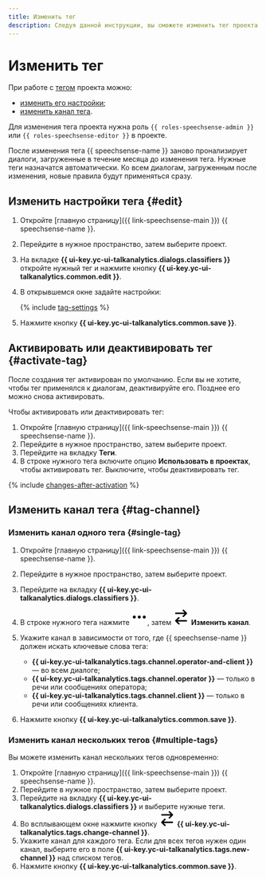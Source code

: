 ```yaml
---
title: Изменить тег
description: Следуя данной инструкции, вы сможете изменить тег проекта.
---
```


# Изменить тег

При работе с [тегом](../../../concepts/tags.md) проекта можно:

* [изменить его настройки](#edit);
* [изменить канал тега](#tag-channel).

Для изменения тега проекта нужна роль `{{ roles-speechsense-admin }}` или `{{ roles-speechsense-editor }}` в проекте.

После изменения тега {{ speechsense-name }} заново пронализирует диалоги, загруженные в течение месяца до изменения тега. Нужные теги назначатся автоматически. Ко всем диалогам, загруженным после изменения, новые правила будут применяться сразу.

## Изменить настройки тега {#edit}

1. Откройте [главную страницу]({{ link-speechsense-main }}) {{ speechsense-name }}.
1. Перейдите в нужное пространство, затем выберите проект.
1. На вкладке **{{ ui-key.yc-ui-talkanalytics.dialogs.classifiers }}** откройте нужный тег и нажмите кнопку **{{ ui-key.yc-ui-talkanalytics.common.edit }}**.
1. В открывшемся окне задайте настройки:

   {% include [tag-settings](../../../../_includes/speechsense/tag/tag-settings.md) %}

1. Нажмите кнопку **{{ ui-key.yc-ui-talkanalytics.common.save }}**.

## Активировать или деактивировать тег {#activate-tag}

После создания тег активирован по умолчанию. Если вы не хотите, чтобы тег применялся к диалогам, деактивируйте его. Позднее его можно снова активировать.

Чтобы активировать или деактивировать тег:

1. Откройте [главную страницу]({{ link-speechsense-main }}) {{ speechsense-name }}.
1. Перейдите в нужное пространство, затем выберите проект.
1. Перейдите на вкладку **Теги**.
1. В строке нужного тега включите опцию **Использовать в проектах**, чтобы активировать тег. Выключите, чтобы деактивировать тег.

{% include [changes-after-activation](../../../../_includes/speechsense/tag/changes-after-activation.md) %}

## Изменить канал тега {#tag-channel}

### Изменить канал одного тега {#single-tag}

1. Откройте [главную страницу]({{ link-speechsense-main }}) {{ speechsense-name }}.
1. Перейдите в нужное пространство, затем выберите проект.
1. Перейдите на вкладку **{{ ui-key.yc-ui-talkanalytics.dialogs.classifiers }}**.
1. В строке нужного тега нажмите ![icon](../../../../_assets/console-icons/ellipsis.svg), затем ![icon](../../../../_assets/console-icons/arrow-right-arrow-left.svg) **Изменить канал**.
1. Укажите канал в зависимости от того, где {{ speechsense-name }} должен искать ключевые слова тега:

   * **{{ ui-key.yc-ui-talkanalytics.tags.channel.operator-and-client }}** — во всем диалоге;
   * **{{ ui-key.yc-ui-talkanalytics.tags.channel.operator }}** — только в речи или сообщениях оператора;
   * **{{ ui-key.yc-ui-talkanalytics.tags.channel.client }}** — только в речи или сообщениях клиента.

1. Нажмите кнопку **{{ ui-key.yc-ui-talkanalytics.common.save }}**.

### Изменить канал нескольких тегов {#multiple-tags}

Вы можете изменить канал нескольких тегов одновременно:

1. Откройте [главную страницу]({{ link-speechsense-main }}) {{ speechsense-name }}.
1. Перейдите в нужное пространство, затем выберите проект.
1. Перейдите на вкладку **{{ ui-key.yc-ui-talkanalytics.dialogs.classifiers }}** и выберите нужные теги.
1. Во всплывающем окне нажмите кнопку ![icon](../../../../_assets/console-icons/arrow-right-arrow-left.svg) **{{ ui-key.yc-ui-talkanalytics.tags.change-channel }}**.
1. Укажите канал для каждого тега. Если для всех тегов нужен один канал, выберите его в поле **{{ ui-key.yc-ui-talkanalytics.tags.new-channel }}** над списком тегов.
1. Нажмите кнопку **{{ ui-key.yc-ui-talkanalytics.common.save }}**.
